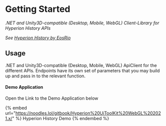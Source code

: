 # Getting Started

*.NET and Unity3D-compatible (Desktop, Mobile, WebGL) Client-Library for Hyperion History APIs*

*See [Hyperion History by EosRio](https://eosrio.io/hyperion/)*

## Usage
.NET and Unity3D-compatible (Desktop, Mobile, WebGL) ApiClient for the different  APIs. 
Endpoints have its own set of parameters that you may build up and pass in to the relevant function.

#### Demo Application

Open the Link to the Demo Application below

{% embed url="https://noodles.lol/gitbook/Hyperion%20UiToolKit%20WebGL%202021.x/" %}
Hyperion History Demo
{% endembed %}
